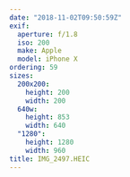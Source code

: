 ```yaml
---
date: "2018-11-02T09:50:59Z"
exif:
  aperture: f/1.8
  iso: 200
  make: Apple
  model: iPhone X
ordering: 59
sizes:
  200x200:
    height: 200
    width: 200
  640w:
    height: 853
    width: 640
  "1280":
    height: 1280
    width: 960
title: IMG_2497.HEIC
---
```

